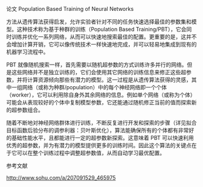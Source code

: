 论文 Population Based Training of Neural Networks

方法从遗传算法获得启发，允许实验者针对不同的任务快速选择最佳的参数集和模型。这种技术称为基于种群的训练（Population Based Training/PBT），它会同时训练并优化一系列网络，从而可以快速地搜索最佳的配置。更重要的是，这并不会增加计算开销，它可以像传统技术一样快速地完成，并可以轻易地集成到现有的机器学习流程中。

PBT 就像随机搜索一样，首先需要以随机超参数的方式训练许多并行的网络。但是这些网络并不是独立训练的，它们会使用其它网络的训练信息来修正这些超参数，并将计算资源倾向那些有潜力的模型。这一过程是从遗传算法获得的灵感，其中一组网络（或称为种群/population）中的每个神经网络即一个个体（worker），它可以利用除自身外其余网络的信息。例如单个网络（或称为个体）可能会从表现较好的个体中复制模型参数，它还能通过随机修正当前的值而探索新的超参数组合。

随着不断地对神经网络群体进行训练，不断反复进行开发和探索的步骤（详见拟合目标函数后验分布的调参利器：贝叶斯优化），算法能确保所有的个体都有非常好的基础性能水平，且都能进行一定的超参数新探索。这意味着 PBT 可以快速利用优秀的超参数，并为有潜力的模型提供更多的训练时间。因此这个算法的关键点在于它可以在整个训练过程中调整超参数值，从而自动学习最优配置。



参考文献

<http://www.sohu.com/a/207091529_465975>